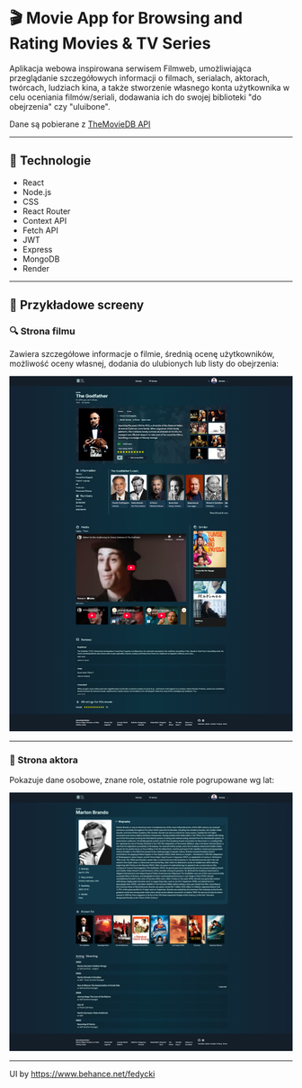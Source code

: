 # 🎬 Movie App for Browsing and Rating Movies & TV Series

Aplikacja webowa inspirowana serwisem Filmweb, umożliwiająca przeglądanie szczegółowych informacji o filmach, serialach, aktorach, twórcach, ludziach kina, a także stworzenie własnego konta użytkownika w celu oceniania filmów/seriali, dodawania ich do swojej biblioteki "do obejrzenia" czy "uluibone".

Dane są pobierane z [TheMovieDB API](https://www.themoviedb.org/)

---

## 🔧 Technologie

- React
- Node.js
- CSS
- React Router
- Context API
- Fetch API
- JWT
- Express
- MongoDB
- Render

---

## 📸 Przykładowe screeny

### 🔍 Strona filmu

Zawiera szczegółowe informacje o filmie, średnią ocenę użytkowników, możliwość oceny własnej, dodania do ulubionych lub listy do obejrzenia:

![Screenshot - Strona filmu](./screenshots/movie_page.png)

---

### 👤 Strona aktora

Pokazuje dane osobowe, znane role, ostatnie role pogrupowane wg lat:

![Screenshot - Strona aktora](./screenshots/actor_page.png)

---

UI by https://www.behance.net/fedycki